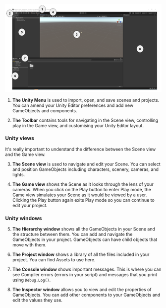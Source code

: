 ![The Unity editor in default layout with areas of the screen numbered. The Unty menu and Toolbar are at the top. The Scene and Game views are in the middle. The Hierarchy window is on the left. The Project and Console windows are at the bottom. The Inspector window is on the right.](images/unity-editor.png)

1. **The Unity Menu** is used to import, open, and save scenes and projects. You can amend your Unity Editor preferences and add new GameObjects and components.

2. **The Toolbar** contains tools for navigating in the Scene view, controlling play in the Game view, and customising your Unity Editor layout.

### Unity views

It's really important to understand the difference between the Scene view and the Game view. 

3. **The Scene view** is used to navigate and edit your Scene. You can select and position GameObjects including characters, scenery, cameras, and lights.

4. **The Game view** shows the Scene as it looks through the lens of your cameras. When you click on the Play button to enter Play mode, the Game view simulates your Scene as it would be viewed by a user. Clicking the Play button again exits Play mode so you can continue to edit your project.
 
### Unity windows

5. **The Hierarchy window** shows all the GameObjects in your Scene and the structure between them. You can add and navigate the GameObjects in your project. GameObjects can have child objects that move with them.

6. **The Project window** shows a library of all the files included in your project. You can find Assets to use here.

7. **The Console window** shows important messages. This is where you can see Compiler errors (errors in your script) and messages that you print using `Debug.Log()`.

8. **The Inspector window** allows you to view and edit the properties of GameObjects. You can add other components to your GameObjects and edit the values they use.

